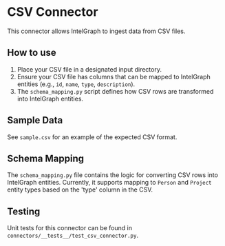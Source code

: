# CSV Connector

This connector allows IntelGraph to ingest data from CSV files.

## How to use

1.  Place your CSV file in a designated input directory.
2.  Ensure your CSV file has columns that can be mapped to IntelGraph entities (e.g., `id`, `name`, `type`, `description`).
3.  The `schema_mapping.py` script defines how CSV rows are transformed into IntelGraph entities.

## Sample Data

See `sample.csv` for an example of the expected CSV format.

## Schema Mapping

The `schema_mapping.py` file contains the logic for converting CSV rows into IntelGraph entities. Currently, it supports mapping to `Person` and `Project` entity types based on the 'type' column in the CSV.

## Testing

Unit tests for this connector can be found in `connectors/__tests__/test_csv_connector.py`.
